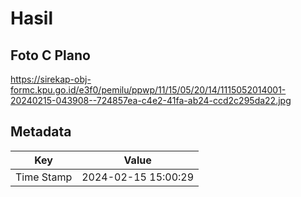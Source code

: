 # Hasil

## Foto C Plano

https://sirekap-obj-formc.kpu.go.id/e3f0/pemilu/ppwp/11/15/05/20/14/1115052014001-20240215-043908--724857ea-c4e2-41fa-ab24-ccd2c295da22.jpg


## Metadata

| Key        | Value               |
| ---------- | ------------------- |
| Time Stamp | 2024-02-15 15:00:29 |



